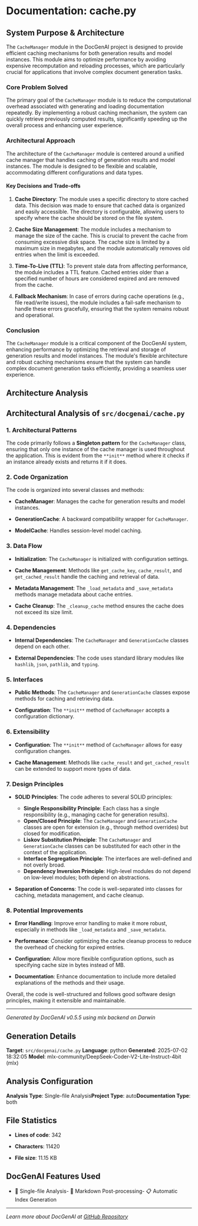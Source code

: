 # Documentation: cache.py

## System Purpose & Architecture

The `CacheManager` module in the DocGenAI project is designed to provide efficient caching mechanisms for both generation results and model instances. This module aims to optimize performance by avoiding expensive recomputation and reloading processes, which are particularly crucial for applications that involve complex document generation tasks.

### Core Problem Solved

The primary goal of the `CacheManager` module is to reduce the computational overhead associated with generating and loading documentation repeatedly. By implementing a robust caching mechanism, the system can quickly retrieve previously computed results, significantly speeding up the overall process and enhancing user experience.

### Architectural Approach

The architecture of the `CacheManager` module is centered around a unified cache manager that handles caching of generation results and model instances. The module is designed to be flexible and scalable, accommodating different configurations and data types.

#### Key Decisions and Trade-offs

1. **Cache Directory**: The module uses a specific directory to store cached data. This decision was made to ensure that cached data is organized and easily accessible. The directory is configurable, allowing users to specify where the cache should be stored on the file system.

2. **Cache Size Management**: The module includes a mechanism to manage the size of the cache. This is crucial to prevent the cache from consuming excessive disk space. The cache size is limited by a maximum size in megabytes, and the module automatically removes old entries when the limit is exceeded.

3. **Time-To-Live (TTL)**: To prevent stale data from affecting performance, the module includes a TTL feature. Cached entries older than a specified number of hours are considered expired and are removed from the cache.

4. **Fallback Mechanism**: In case of errors during cache operations (e.g., file read/write issues), the module includes a fail-safe mechanism to handle these errors gracefully, ensuring that the system remains robust and operational.

### Conclusion

The `CacheManager` module is a critical component of the DocGenAI system, enhancing performance by optimizing the retrieval and storage of generation results and model instances. The module's flexible architecture and robust caching mechanisms ensure that the system can handle complex document generation tasks efficiently, providing a seamless user experience.

## Architecture Analysis

## Architectural Analysis of `src/docgenai/cache.py`

### 1. Architectural Patterns

The code primarily follows a **Singleton pattern** for the `CacheManager` class, ensuring that only one instance of the cache manager is used throughout the application. This is evident from the `**init**` method where it checks if an instance already exists and returns it if it does.

### 2. Code Organization

The code is organized into several classes and methods:

- **CacheManager**: Manages the cache for generation results and model instances.

- **GenerationCache**: A backward compatibility wrapper for `CacheManager`.

- **ModelCache**: Handles session-level model caching.

### 3. Data Flow

- **Initialization**: The `CacheManager` is initialized with configuration settings.

- **Cache Management**: Methods like `get_cache_key`, `cache_result`, and `get_cached_result` handle the caching and retrieval of data.

- **Metadata Management**: The `_load_metadata` and `_save_metadata` methods manage metadata about cache entries.

- **Cache Cleanup**: The `_cleanup_cache` method ensures the cache does not exceed its size limit.

### 4. Dependencies

- **Internal Dependencies**: The `CacheManager` and `GenerationCache` classes depend on each other.

- **External Dependencies**: The code uses standard library modules like `hashlib`, `json`, `pathlib`, and `typing`.

### 5. Interfaces

- **Public Methods**: The `CacheManager` and `GenerationCache` classes expose methods for caching and retrieving data.

- **Configuration**: The `**init**` method of `CacheManager` accepts a configuration dictionary.

### 6. Extensibility

- **Configuration**: The `**init**` method of `CacheManager` allows for easy configuration changes.

- **Cache Management**: Methods like `cache_result` and `get_cached_result` can be extended to support more types of data.

### 7. Design Principles

- **SOLID Principles**: The code adheres to several SOLID principles:
  - **Single Responsibility Principle**: Each class has a single responsibility (e.g., managing cache for generation results).
  - **Open/Closed Principle**: The `CacheManager` and `GenerationCache` classes are open for extension (e.g., through method overrides) but closed for modification.
  - **Liskov Substitution Principle**: The `CacheManager` and `GenerationCache` classes can be substituted for each other in the context of the application.
  - **Interface Segregation Principle**: The interfaces are well-defined and not overly broad.
  - **Dependency Inversion Principle**: High-level modules do not depend on low-level modules; both depend on abstractions.

- **Separation of Concerns**: The code is well-separated into classes for caching, metadata management, and cache cleanup.

### 8. Potential Improvements

- **Error Handling**: Improve error handling to make it more robust, especially in methods like `_load_metadata` and `_save_metadata`.

- **Performance**: Consider optimizing the cache cleanup process to reduce the overhead of checking for expired entries.

- **Configuration**: Allow more flexible configuration options, such as specifying cache size in bytes instead of MB.

- **Documentation**: Enhance documentation to include more detailed explanations of the methods and their usage.

Overall, the code is well-structured and follows good software design principles, making it extensible and maintainable.

---

*Generated by DocGenAI v0.5.5 using mlx backend on Darwin*

## Generation Details

**Target**: `src/docgenai/cache.py`
**Language**: python
**Generated**: 2025-07-02 18:32:05
**Model**: mlx-community/DeepSeek-Coder-V2-Lite-Instruct-4bit (mlx)

## Analysis Configuration

**Analysis Type**: Single-file Analysis**Project Type**: auto**Documentation Type**: both

## File Statistics

- **Lines of code**: 342

- **Characters**: 11420

- **File size**: 11.15 KB

## DocGenAI Features Used

- 📄 Single-file Analysis- 🔧 Markdown Post-processing- 📋 Automatic Index Generation

---

*Learn more about DocGenAI at [GitHub Repository](https://github.com/your-org/docgenai)*
